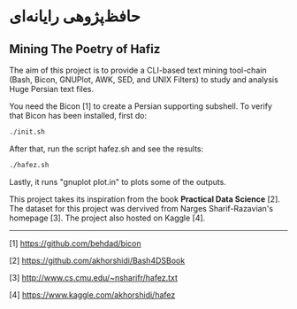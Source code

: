 

# حافظ‌‌پژوهی رایانه‌ای
## Mining The Poetry of Hafiz

The aim of this project is to provide a CLI-based text mining tool-chain (Bash, Bicon, GNUPlot, AWK, SED, and UNIX Filters) to study and analysis Huge Persian text files.

You need the Bicon [1] to create a Persian supporting subshell. To verify that Bicon has been installed, first do:
```sh
./init.sh
```
After that, run the script hafez.sh and see the results:
```sh
./hafez.sh
```
Lastly, it runs "gnuplot plot.in" to plots some of the outputs.

This project takes its inspiration from the book **Practical Data Science** [2]. The dataset for this project was dervived from Narges Sharif-Razavian's homepage [3]. The project also hosted on Kaggle [4].

---
[1] https://github.com/behdad/bicon

[2] https://github.com/akhorshidi/Bash4DSBook

[3] http://www.cs.cmu.edu/~nsharifr/hafez.txt

[4] https://www.kaggle.com/akhorshidi/hafez
